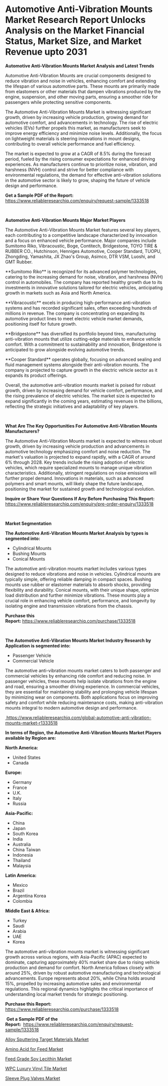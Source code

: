 <p><h1>Automotive Anti-Vibration Mounts Market Research Report Unlocks Analysis on the Market Financial Status, Market Size, and Market Revenue upto 2031</h1></p><p><strong>Automotive Anti-Vibration Mounts Market Analysis and Latest Trends</strong></p>
<p><p>Automotive Anti-Vibration Mounts are crucial components designed to reduce vibration and noise in vehicles, enhancing comfort and extending the lifespan of various automotive parts. These mounts are primarily made from elastomers or other materials that dampen vibrations produced by the engine, suspension, and other moving parts, ensuring a smoother ride for passengers while protecting sensitive components.</p><p>The Automotive Anti-Vibration Mounts Market is witnessing significant growth, driven by increasing vehicle production, growing demand for automotive comfort, and advancements in technology. The rise of electric vehicles (EVs) further propels this market, as manufacturers seek to improve energy efficiency and minimize noise levels. Additionally, the focus on lightweight materials is steering innovations in mount designs, contributing to overall vehicle performance and fuel efficiency.</p><p>The market is expected to grow at a CAGR of 8.5% during the forecast period, fueled by the rising consumer expectations for enhanced driving experiences. As manufacturers continue to prioritize noise, vibration, and harshness (NVH) control and strive for better compliance with environmental regulations, the demand for effective anti-vibration solutions in the automotive sector is likely to grow, shaping the future of vehicle design and performance.</p></p>
<p><strong>Get a Sample PDF of the Report:&nbsp;</strong> <a href="https://www.reliableresearchiq.com/enquiry/request-sample/1333518?utm_campaign=1144&utm_medium=2&utm_source=Github&utm_content=ia&utm_term=12102024&utm_id=automotive-anti-vibration-mounts">https://www.reliableresearchiq.com/enquiry/request-sample/1333518</a></p>
<p>&nbsp;</p>
<p><strong>Automotive Anti-Vibration Mounts Major Market Players</strong></p>
<p><p>The Automotive Anti-Vibration Mounts Market features several key players, each contributing to a competitive landscape characterized by innovation and a focus on enhanced vehicle performance. Major companies include Sumitomo Riko, Vibracoustic, Boge, Contitech, Bridgestone, TOYO TIRE & RUBBER CO., Hutchinson, Henniges Automotive, Cooper Standard, TUOPU, Zhongding, Yamashita, JX Zhao's Group, Asimco, DTR VSM, Luoshi, and GMT Rubber.</p><p>**Sumitomo Riko** is recognized for its advanced polymer technologies, catering to the increasing demand for noise, vibration, and harshness (NVH) control in automobiles. The company has reported healthy growth due to its investments in innovative solutions tailored for electric vehicles, anticipating growth in markets such as Asia and North America.</p><p>**Vibracoustic** excels in producing high-performance anti-vibration systems and has recorded significant sales, often exceeding hundreds of millions in revenue. The company is concentrating on expanding its automotive product lines to meet electric vehicle market demands, positioning itself for future growth.</p><p>**Bridgestone** has diversified its portfolio beyond tires, manufacturing anti-vibration mounts that utilize cutting-edge materials to enhance vehicle comfort. With a commitment to sustainability and innovation, Bridgestone is anticipated to grow alongside evolving automotive trends.</p><p>**Cooper Standard** operates globally, focusing on advanced sealing and fluid management systems alongside their anti-vibration mounts. The company is projected to capture growth in the electric vehicle sector as it expands its product offerings.</p><p>Overall, the automotive anti-vibration mounts market is poised for robust growth, driven by increasing demand for vehicle comfort, performance, and the rising prevalence of electric vehicles. The market size is expected to expand significantly in the coming years, estimating revenues in the billions, reflecting the strategic initiatives and adaptability of key players.</p></p>
<p>&nbsp;</p>
<p><strong>What Are The Key Opportunities For Automotive Anti-Vibration Mounts Manufacturers?</strong></p>
<p><p>The Automotive Anti-Vibration Mounts market is expected to witness robust growth, driven by increasing vehicle production and advancements in automotive technology emphasizing comfort and noise reduction. The market's valuation is projected to expand rapidly, with a CAGR of around 6% through 2028. Key trends include the rising adoption of electric vehicles, which require specialized mounts to manage unique vibration characteristics. Additionally, stringent regulations on noise emissions will further propel demand. Innovations in materials, such as advanced polymers and smart mounts, will likely shape the future landscape, positioning the market for sustained growth and technological evolution.</p></p>
<p><strong>Inquire or Share Your Questions If Any Before Purchasing This Report:</strong> <a href="https://www.reliableresearchiq.com/enquiry/pre-order-enquiry/1333518?utm_campaign=1144&utm_medium=2&utm_source=Github&utm_content=ia&utm_term=12102024&utm_id=automotive-anti-vibration-mounts">https://www.reliableresearchiq.com/enquiry/pre-order-enquiry/1333518</a></p>
<p>&nbsp;</p>
<p><strong>Market Segmentation</strong></p>
<p><strong>The Automotive Anti-Vibration Mounts Market Analysis by types is segmented into:</strong></p>
<p><ul><li>Cylindrical Mounts</li><li>Bushing Mounts</li><li>Conical Mounts</li></ul></p>
<p><p>The automotive anti-vibration mounts market includes various types designed to reduce vibrations and noise in vehicles. Cylindrical mounts are typically simple, offering reliable damping in compact spaces. Bushing mounts use rubber or elastomer materials to absorb shocks, providing flexibility and durability. Conical mounts, with their unique shape, optimize load distribution and further minimize vibrations. These mounts play a crucial role in enhancing vehicle comfort, performance, and longevity by isolating engine and transmission vibrations from the chassis.</p></p>
<p><strong>Purchase this Report:&nbsp;</strong><a href="https://www.reliableresearchiq.com/purchase/1333518?utm_campaign=1144&utm_medium=2&utm_source=Github&utm_content=ia&utm_term=12102024&utm_id=automotive-anti-vibration-mounts">https://www.reliableresearchiq.com/purchase/1333518</a></p>
<p>&nbsp;</p>
<p><strong>The Automotive Anti-Vibration Mounts Market Industry Research by Application is segmented into:</strong></p>
<p><ul><li>Passenger Vehicle</li><li>Commercial Vehicle</li></ul></p>
<p><p>The automotive anti-vibration mounts market caters to both passenger and commercial vehicles by enhancing ride comfort and reducing noise. In passenger vehicles, these mounts help isolate vibrations from the engine and road, ensuring a smoother driving experience. In commercial vehicles, they are essential for maintaining stability and prolonging vehicle lifespan by minimizing wear on components. Both applications focus on improving safety and comfort while reducing maintenance costs, making anti-vibration mounts integral to modern automotive design and performance.</p></p>
<p><a href="https://www.reliableresearchiq.com/global-automotive-anti-vibration-mounts-market-r1333518?utm_campaign=1144&utm_medium=2&utm_source=Github&utm_content=ia&utm_term=12102024&utm_id=automotive-anti-vibration-mounts">&nbsp;https://www.reliableresearchiq.com/global-automotive-anti-vibration-mounts-market-r1333518</a></p>
<p><strong>In terms of Region, the Automotive Anti-Vibration Mounts Market Players available by Region are:</strong></p>
<p>
    <p> <strong> North America: </strong>
        <ul>
            <li>United States</li>
            <li>Canada</li>
        </ul>
        </p> 
    <p> <strong> Europe: </strong>
        <ul>
            <li>Germany</li>
            <li>France</li>
            <li>U.K.</li>
            <li>Italy</li>
            <li>Russia</li>
        </ul>
        </p> 
    <p> <strong> Asia-Pacific: </strong>
        <ul>
            <li>China</li>
            <li>Japan</li>
            <li>South Korea</li>
            <li>India</li>
            <li>Australia</li>
            <li>China Taiwan</li>
            <li>Indonesia</li>
            <li>Thailand</li>
            <li>Malaysia</li>
        </ul>
        </p> 
    <p> <strong> Latin America: </strong>
        <ul>
            <li>Mexico</li>
            <li>Brazil</li>
            <li>Argentina Korea</li>
            <li>Colombia</li>
        </ul>
        </p> 
    <p> <strong> Middle East & Africa: </strong>
        <ul>
            <li>Turkey</li>
            <li>Saudi</li>
            <li>Arabia</li>
            <li>UAE</li>
            <li>Korea</li>
        </ul>
    </p>
    </p>
<p><p>The automotive anti-vibration mounts market is witnessing significant growth across various regions, with Asia-Pacific (APAC) expected to dominate, capturing approximately 40% market share due to rising vehicle production and demand for comfort. North America follows closely with around 25%, driven by robust automotive manufacturing and technological advancements. Europe represents about 20%, while China holds around 15%, propelled by increasing automotive sales and environmental regulations. This regional dynamics highlights the critical importance of understanding local market trends for strategic positioning.</p></p>
<p><strong>Purchase this Report: </strong><a href="https://www.reliableresearchiq.com/purchase/1333518?utm_campaign=1144&utm_medium=2&utm_source=Github&utm_content=ia&utm_term=12102024&utm_id=automotive-anti-vibration-mounts">https://www.reliableresearchiq.com/purchase/1333518</a></p>
<p>&nbsp;<strong>Get a Sample PDF of the Report:&nbsp;&nbsp;</strong><a href="https://www.reliableresearchiq.com/enquiry/request-sample/1333518?utm_campaign=1144&utm_medium=2&utm_source=Github&utm_content=ia&utm_term=12102024&utm_id=automotive-anti-vibration-mounts">https://www.reliableresearchiq.com/enquiry/request-sample/1333518</a></p>
<p><strong></strong></p>
<p><p><a href="https://github.com/fannklhimesu/Market-Research-Report-List-1/blob/main/alloy-sputtering-target-materials-market.md?utm_campaign=1144&utm_medium=2&utm_source=Github&utm_content=ia&utm_term=12102024&utm_id=automotive-anti-vibration-mounts">Alloy Sputtering Target Materials Market</a></p><p><a href="https://www.linkedin.com/pulse/insights-amino-acid-feed-market-players-size-geographical-ji2yf?utm_campaign=1144&utm_medium=2&utm_source=Github&utm_content=ia&utm_term=12102024&utm_id=automotive-anti-vibration-mounts">Amino Acid for Feed Market</a></p><p><a href="https://www.linkedin.com/pulse/feed-grade-soy-lecithin-market-dynamics-application-types-emerging-a4gaf?utm_campaign=1144&utm_medium=2&utm_source=Github&utm_content=ia&utm_term=12102024&utm_id=automotive-anti-vibration-mounts">Feed Grade Soy Lecithin Market</a></p><p><a href="https://www.linkedin.com/pulse/wpc-luxury-vinyl-tile-market-report-product-type-decorative-tvh5c?utm_campaign=1144&utm_medium=2&utm_source=Github&utm_content=ia&utm_term=12102024&utm_id=automotive-anti-vibration-mounts">WPC Luxury Vinyl Tile Market</a></p><p><a href="https://github.com/avilarotedlowkog/Market-Research-Report-List-1/blob/main/sleeve-plug-valves-market.md?utm_campaign=1144&utm_medium=2&utm_source=Github&utm_content=ia&utm_term=12102024&utm_id=automotive-anti-vibration-mounts">Sleeve Plug Valves Market</a></p></p>